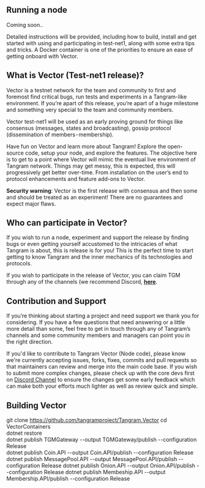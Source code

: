 ## Running a node
Coming soon..

Detailed instructions will be provided, including how to build, install and get started with using and participating in test-net1, along with some extra tips and tricks. A Docker container is one of the priorities to ensure an ease of getting onboard with Vector. 


## What is Vector (Test-net1 release)?
Vector is a testnet network for the team and community to first and foremost find critical bugs, run tests and experiments in a Tangram-like environment. If you’re apart of this release, you’re apart of a huge milestone and something very special to the team and community members.

Vector test-net1 will be used as an early proving ground for things like consensus (messages, states and broadcasting), gossip protocol (dissemination of members - membership).

Have fun on Vector and learn more about Tangram! Explore the open-source code, setup your node, and explore the features. The objective here is to get to a point where Vector will mimic the eventual live environment of Tangram network. Things may get messy, this is expected, this will progressively get better over-time. From installation on the user’s end to protocol enhancements and feature add-ons to Vector.

**Security warning**: Vector is the first release with consensus and then some and should be treated as an experiment! There are no guarantees and expect major flaws.

## Who can participate in Vector?
If you wish to run a node, experiment and support the release by finding bugs or even getting yourself accustomed to the intricacies of what Tangram is about, this is release is for you! This is the perfect time to start getting to know Tangram and the inner mechanics of its technologies and protocols.

If you wish to participate in the release of Vector, you can claim TGM through any of the channels (we recommend Discord, [**here**](https://discord.gg/w4t8hqg).

## Contribution and Support

If you’re thinking about starting a project and need support we thank you for considering. If you have a few questions that need answering or a little more detail than some, feel free to get in touch through any of Tangram’s channels and some community members and managers can point you in the right direction.

If you'd like to contribute to Tangram Vector (Node code), please know we're currently accepting issues, forks, fixes, commits and pull requests so that maintainers can review and merge into the main code base. If you wish to submit more complex changes, please check up with the core devs first on [Discord Channel](https://discord.gg/cZ8NtsY) to ensure the changes get some early feedback which can make both your efforts much lighter as well as review quick and simple.

## Building Vector
git clone https://github.com/tangramproject/Tangram.Vector
cd VectorContainers  
dotnet restore  
dotnet publish TGMGateway --output TGMGateway/publish --configuration Release  
dotnet publish Coin.API --output Coin.API/publish --configuration Release
dotnet publish MessagePool.API --output MessagePool.API/publish --configuration Release
dotnet publish Onion.API --output Onion.API/publish --configuration Release
dotnet publish Membeship.API --output Membership.API/publish --configuration Release
